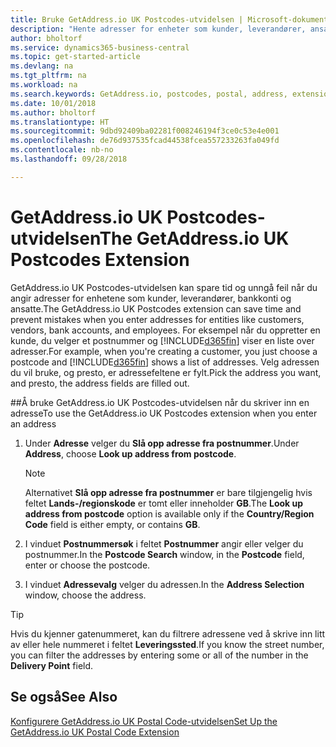 ```yaml
---
title: Bruke GetAddress.io UK Postcodes-utvidelsen | Microsoft-dokumentasjon
description: "Hente adresser for enheter som kunder, leverandører, ansatte og banker i Storbritannia fra GetAddress.io-tjenesten."
author: bholtorf
ms.service: dynamics365-business-central
ms.topic: get-started-article
ms.devlang: na
ms.tgt_pltfrm: na
ms.workload: na
ms.search.keywords: GetAddress.io, postcodes, postal, address, extension
ms.date: 10/01/2018
ms.author: bholtorf
ms.translationtype: HT
ms.sourcegitcommit: 9dbd92409ba02281f008246194f3ce0c53e4e001
ms.openlocfilehash: de76d937535fcad44538fcea557233263fa049fd
ms.contentlocale: nb-no
ms.lasthandoff: 09/28/2018

---
```


# <a name="the-getaddressio-uk-postcodes-extension"></a><span data-ttu-id="0c27c-103">GetAddress.io UK Postcodes-utvidelsen</span><span class="sxs-lookup"><span data-stu-id="0c27c-103">The GetAddress.io UK Postcodes Extension</span></span>
<span data-ttu-id="0c27c-104">GetAddress.io UK Postcodes-utvidelsen kan spare tid og unngå feil når du angir adresser for enhetene som kunder, leverandører, bankkonti og ansatte.</span><span class="sxs-lookup"><span data-stu-id="0c27c-104">The GetAddress.io UK Postcodes extension can save time and prevent mistakes when you enter addresses for entities like customers, vendors, bank accounts, and employees.</span></span> <span data-ttu-id="0c27c-105">For eksempel når du oppretter en kunde, du velger et postnummer og [!INCLUDE[d365fin](includes/d365fin_md.md)] viser en liste over adresser.</span><span class="sxs-lookup"><span data-stu-id="0c27c-105">For example, when you're creating a customer, you just choose a postcode and [!INCLUDE[d365fin](includes/d365fin_md.md)] shows a list of addresses.</span></span> <span data-ttu-id="0c27c-106">Velg adressen du vil bruke, og presto, er adressefeltene er fylt.</span><span class="sxs-lookup"><span data-stu-id="0c27c-106">Pick the address you want, and presto, the address fields are filled out.</span></span>  

##<a name="to-use-the-getaddressio-uk-postcodes-extension-when-you-enter-an-address"></a><span data-ttu-id="0c27c-107">Å bruke GetAddress.io UK Postcodes-utvidelsen når du skriver inn en adresse</span><span class="sxs-lookup"><span data-stu-id="0c27c-107">To use the GetAddress.io UK Postcodes extension when you enter an address</span></span>
1. <span data-ttu-id="0c27c-108">Under **Adresse** velger du **Slå opp adresse fra postnummer**.</span><span class="sxs-lookup"><span data-stu-id="0c27c-108">Under **Address**, choose **Look up address from postcode**.</span></span>  

    > [!NOTE]  
    >   <span data-ttu-id="0c27c-109">Alternativet **Slå opp adresse fra postnummer** er bare tilgjengelig hvis feltet **Lands-/regionskode** er tomt eller inneholder **GB**.</span><span class="sxs-lookup"><span data-stu-id="0c27c-109">The **Look up address from postcode** option is available only if the **Country/Region Code** field is either empty, or contains **GB**.</span></span>
2. <span data-ttu-id="0c27c-110">I vinduet **Postnummersøk** i feltet **Postnummer** angir eller velger du postnummer.</span><span class="sxs-lookup"><span data-stu-id="0c27c-110">In the **Postcode Search** window, in the **Postcode** field, enter or choose the postcode.</span></span>  
3. <span data-ttu-id="0c27c-111">I vinduet **Adressevalg** velger du adressen.</span><span class="sxs-lookup"><span data-stu-id="0c27c-111">In the **Address Selection** window, choose the address.</span></span>  

> [!TIP]  
>   <span data-ttu-id="0c27c-112">Hvis du kjenner gatenummeret, kan du filtrere adressene ved å skrive inn litt av eller hele nummeret i feltet **Leveringssted**.</span><span class="sxs-lookup"><span data-stu-id="0c27c-112">If you know the street number, you can filter the addresses by entering some or all of the number in the **Delivery Point** field.</span></span>


## <a name="see-also"></a><span data-ttu-id="0c27c-113">Se også</span><span class="sxs-lookup"><span data-stu-id="0c27c-113">See Also</span></span>
[<span data-ttu-id="0c27c-114">Konfigurere GetAddress.io UK Postal Code-utvidelsen</span><span class="sxs-lookup"><span data-stu-id="0c27c-114">Set Up the GetAddress.io UK Postal Code Extension</span></span>](LocalFunctionality/UnitedKingdom/uk-setup-postal-code-service.md)

